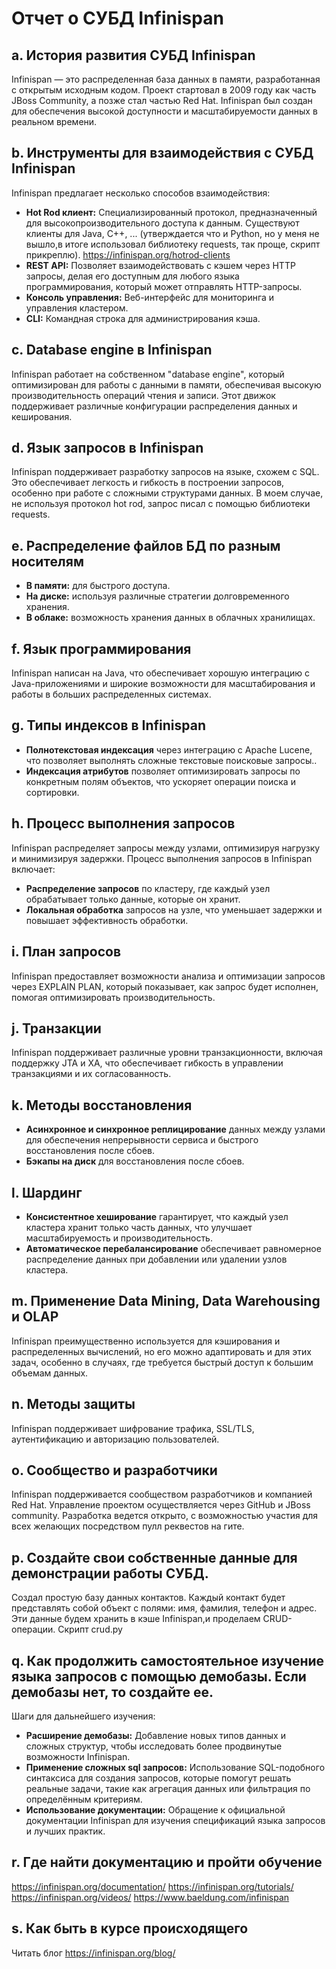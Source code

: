 # Отчет о СУБД Infinispan

## a. История развития СУБД Infinispan
Infinispan — это распределенная база данных в памяти, разработанная с открытым исходным кодом. Проект стартовал в 2009 году как часть JBoss Community, а позже стал частью Red Hat. Infinispan был создан для обеспечения высокой доступности и масштабируемости данных в реальном времени.

## b. Инструменты для взаимодействия с СУБД Infinispan
Infinispan предлагает несколько способов взаимодействия:
- **Hot Rod клиент:** Специализированный протокол, предназначенный для высокопроизводительного доступа к данным. Существуют клиенты для Java, C++, ... (утверждается что и Python, но у меня не вышло,в итоге использовал библиотеку requests, так проще, скрипт прикреплю). https://infinispan.org/hotrod-clients
- **REST API:** Позволяет взаимодействовать с кэшем через HTTP запросы, делая его доступным для любого языка программирования, который может отправлять HTTP-запросы.
- **Консоль управления:** Веб-интерфейс для мониторинга и управления кластером.
- **CLI:** Командная строка для администрирования кэша.

## c. Database engine в Infinispan
Infinispan работает на собственном "database engine", который оптимизирован для работы с данными в памяти, обеспечивая высокую производительность операций чтения и записи. Этот движок поддерживает различные конфигурации распределения данных и кеширования.

## d. Язык запросов в Infinispan
Infinispan поддерживает разработку запросов на языке, схожем с SQL. Это обеспечивает легкость и гибкость в построении запросов, особенно при работе с сложными структурами данных. В моем случае, не используя протокол hot rod, запрос писал с помощью библиотеки requests.

## e. Распределение файлов БД по разным носителям
- **В памяти:** для быстрого доступа.
- **На диске:** используя различные стратегии долговременного хранения.
- **В облаке:** возможность хранения данных в облачных хранилищах.

## f. Язык программирования
Infinispan написан на Java, что обеспечивает хорошую интеграцию с Java-приложениями и широкие возможности для масштабирования и работы в больших распределенных системах.

## g. Типы индексов в Infinispan
- **Полнотекстовая индексация** через интеграцию с Apache Lucene, что позволяет выполнять сложные текстовые поисковые запросы..
- **Индексация атрибутов** позволяет оптимизировать запросы по конкретным полям объектов, что ускоряет операции поиска и сортировки.

## h. Процесс выполнения запросов
Infinispan распределяет запросы между узлами, оптимизируя нагрузку и минимизируя задержки. Процесс выполнения запросов в Infinispan включает:
- **Распределение запросов**  по кластеру, где каждый узел обрабатывает только данные, которые он хранит.
- **Локальная обработка** запросов на узле, что уменьшает задержки и повышает эффективность обработки.

## i. План запросов
Infinispan предоставляет возможности анализа и оптимизации запросов через EXPLAIN PLAN, который показывает, как запрос будет исполнен, помогая оптимизировать производительность.

## j. Транзакции
Infinispan поддерживает различные уровни транзакционности, включая поддержку JTA и XA, что обеспечивает гибкость в управлении транзакциями и их согласованность.

## k. Методы восстановления
- **Асинхронное и синхронное реплицирование** данных между узлами для обеспечения непрерывности сервиса и быстрого восстановления после сбоев.
- **Бэкапы на диск** для восстановления после сбоев.

## l. Шардинг
- **Консистентное хеширование** гарантирует, что каждый узел кластера хранит только часть данных, что улучшает масштабируемость и производительность.
- **Автоматическое перебалансирование** обеспечивает равномерное распределение данных при добавлении или удалении узлов кластера.

## m. Применение Data Mining, Data Warehousing и OLAP
Infinispan преимущественно используется для кэширования и распределенных вычислений, но его можно адаптировать и для этих задач, особенно в случаях, где требуется быстрый доступ к большим объемам данных.

## n. Методы защиты
Infinispan поддерживает шифрование трафика, SSL/TLS, аутентификацию и авторизацию пользователей.

## o. Сообщество и разработчики
Infinispan поддерживается сообществом разработчиков и компанией Red Hat. Управление проектом осуществляется через GitHub и JBoss community. Разработка ведется открыто, с возможностью участия для всех желающих посредством пулл реквестов на гите.

## p. Создайте свои собственные данные для демонстрации работы СУБД. 
Cоздал простую базу данных контактов. Каждый контакт будет представлять собой объект с полями: имя, фамилия, телефон и адрес. Эти данные будем хранить в кэше Infinispan,и проделаем CRUD-операции. Скрипт crud.py

## q. Как продолжить самостоятельное изучение языка запросов с помощью демобазы. Если демобазы нет, то создайте ее.

Шаги для дальнейшего изучения:

- **Расширение демобазы:**  Добавление новых типов данных и сложных структур, чтобы исследовать более продвинутые возможности Infinispan.
- **Применение сложных sql запросов:** Использование SQL-подобного синтаксиса для создания запросов, которые помогут решать реальные задачи, такие как агрегация данных или фильтрация по определённым критериям.
- **Использование документации:** Обращение к официальной документации Infinispan для изучения спецификаций языка запросов и лучших практик.


## r. Где найти документацию и пройти обучение
https://infinispan.org/documentation/
https://infinispan.org/tutorials/
https://infinispan.org/videos/
https://www.baeldung.com/infinispan

## s. Как быть в курсе происходящего
Читать блог https://infinispan.org/blog/

